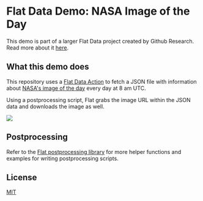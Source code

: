 # Flat Data Demo: NASA Image of the Day

This demo is part of a larger Flat Data project created by Github Research. Read more about it [here](https://octo.github.com/blog/flat-data).

## What this demo does

This repository uses a [Flat Data Action](https://octo.github.com/blog/flat-data) to fetch a JSON file with information about [NASA's image of the day](https://api.nasa.gov/planetary/apod?api_key=DEMO_KEY) every day at 8 am UTC.

Using a postprocessing script, Flat grabs the image URL within the JSON data and downloads the image as well.

![](https://raw.githubusercontent.com/githubocto/flat-demo-NASA-photo-of-the-day/readme-assets/diagram.png)

## Postprocessing

Refer to the [Flat postprocessing library](https://github.com/githubocto/flat-postprocessing) for more helper functions and examples for writing postprocessing scripts.

## License

[MIT](LICENSE)

